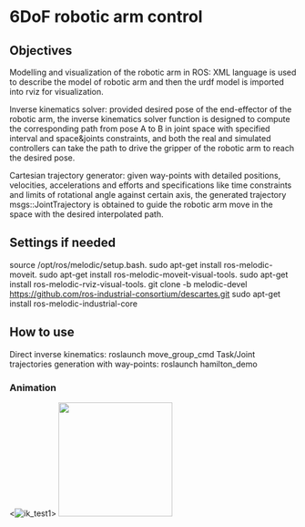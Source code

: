 # 6DoF robotic arm control

## Objectives
Modelling and visualization of the robotic arm in ROS: XML language is used to describe the model of robotic arm
and then the urdf model is imported into rviz for visualization.

Inverse kinematics solver: provided desired pose of the end-effector of the robotic arm, the inverse kinematics solver
function is designed to compute the corresponding path from pose A to B in joint space with specified interval and
space&joints constraints, and both the real and simulated controllers can take the path to drive the gripper of the
robotic arm to reach the desired pose.

Cartesian trajectory generator: given way-points with detailed positions, velocities, accelerations and efforts and
specifications like time constraints and limits of rotational angle against certain axis, the generated
trajectory msgs::JointTrajectory is obtained to guide the robotic arm move in the space with the desired interpolated
path.

## Settings if needed
source /opt/ros/melodic/setup.bash.
sudo apt-get install ros-melodic-moveit.
sudo apt-get install ros-melodic-moveit-visual-tools.
sudo apt-get install ros-melodic-rviz-visual-tools.
git clone -b melodic-devel https://github.com/ros-industrial-consortium/descartes.git
sudo apt-get install ros-melodic-industrial-core

## How to use
Direct inverse kinematics: roslaunch move_group_cmd
Task/Joint trajectories generation with way-points: roslaunch hamilton_demo
### Animation
<![ik_test1](https://user-images.githubusercontent.com/58901415/126875317-2e8cf769-ff5f-40da-bbf3-f41aca2ad699.gif)>
<img src="https://user-images.githubusercontent.com/58901415/126875317-2e8cf769-ff5f-40da-bbf3-f41aca2ad699.gif" width="200" height="200" />
